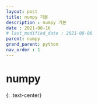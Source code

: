 ```yaml
---
layout: post
title: numpy 기본
description : numpy 기본
date : 2021-08-16
# last_modified_date : 2021-08-06
parent: numpy
grand_parent: python
nav_order : 1
---
```


# numpy
{: .text-center}